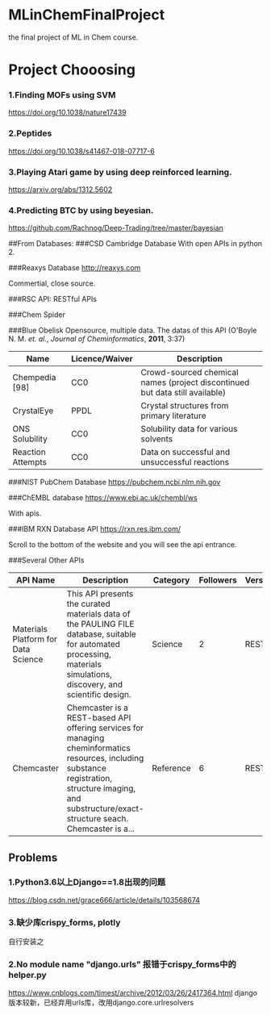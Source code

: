 # MLinChemFinalProject
the final project of ML in Chem course.

# Project Chooosing
### 1.Finding MOFs using SVM
https://doi.org/10.1038/nature17439
### 2.Peptides
https://doi.org/10.1038/s41467-018-07717-6
### 3.Playing Atari game by using deep reinforced learning.
https://arxiv.org/abs/1312.5602
### 4.Predicting BTC by using beyesian.
https://github.com/Rachnog/Deep-Trading/tree/master/bayesian

##From Databases:
###CSD Cambridge Database
With open APIs in python 2.

###Reaxys Database
http://reaxys.com

Commertial, close source.

###RSC API: RESTful APIs

###Chem Spider

###Blue Obelisk
Opensource, multiple data. The datas of this API 
(O'Boyle N. M. *et. al.*, *Journal of Cheminformatics*, **2011**, 3:37)

| Name | Licence/Waiver | Description |
| ----- | -------   | -------   |
|Chempedia [98]	|CC0	|Crowd-sourced chemical names (project discontinued but data still available)|
|CrystalEye	|PPDL	|Crystal structures from primary literature|
|ONS Solubility	|CC0	|Solubility data for various solvents |
|Reaction Attempts	|CC0	|Data on successful and unsuccessful reactions |

###NIST PubChem Database
https://pubchem.ncbi.nlm.nih.gov

###ChEMBL database
https://www.ebi.ac.uk/chembl/ws

With apis.

###IBM RXN Database API
https://rxn.res.ibm.com/

Scroll to the bottom of the website and you will see the api entrance.

###Several Other APIs

|API Name	|Description	|Category	|Followers	|Versions|
|----   |----   |----   |----   |----   |
|Materials Platform for Data Science	|This API presents the curated materials data of the PAULING FILE database, suitable for automated processing, materials simulations, discovery, and scientific design.	|Science	|2	|REST v0|
|Chemcaster	|Chemcaster is a REST-based API offering services for managing cheminformatics resources, including substance registration, structure imaging, and substructure/exact-structure seach. Chemcaster is a...	|Reference	|6	|REST|


## Problems
### 1.Python3.6以上Django==1.8出现的问题
https://blog.csdn.net/grace666/article/details/103568674
### 3.缺少库crispy_forms, plotly
自行安装之
### 2.No module name "django.urls" 报错于crispy_forms中的helper.py
https://www.cnblogs.com/timest/archive/2012/03/26/2417364.html
django版本较新，已经弃用urls库，改用django.core.urlresolvers
